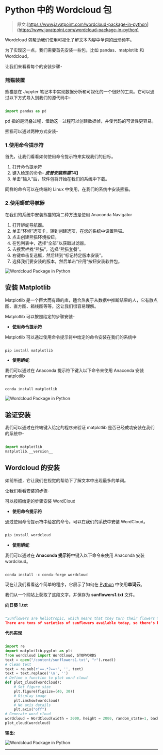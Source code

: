 # Python 中的 Wordcloud 包

> 原文:[https://www.javatpoint.com/wordcloud-package-in-python](https://www.javatpoint.com/wordcloud-package-in-python)

Wordcloud 包帮助我们使用可视化了解文本内容中单词的出现频率。

为了实现这一点，我们需要首先安装一些包，比如 pandas、matplotlib 和 Wordcloud。

让我们来看看每个的安装步骤-

### 熊猫装置

熊猫是在 Jupyter 笔记本中实现数据分析和可视化的一个很好的工具。它可以通过以下方式导入到我们的源代码中-

```py

import pandas as pd 

```

pd 指的是混叠过程，借助这一过程可以创建数据帧，并使代码的可读性更容易。

熊猫可以通过两种方式安装-

### 1.使用命令提示符

首先，让我们看看如何使用命令提示符来实现我们的目标。

1.  打开命令提示符
2.  键入给定的命令-
    ***皮普安装熊猫*T4】**
3.  单击“输入”后，软件包将开始在我们的系统中下载。

同样的命令可以在终端的 Linux 中使用，在我们的系统中安装熊猫。

### 2.使用蟒蛇导航器

在我们的系统中安装熊猫的第二种方法是使用 Anaconda Navigator

1.  打开蟒蛇导航器。
2.  单击“环境”选项卡，转到创建选项，在您的系统中设置熊猫。
3.  点击创建熊猫环境按钮。
4.  在包列表中，选择“全部”以获取过滤器。
5.  去搜索栏找“熊猫”，选择“熊猫套餐”。
6.  右键单击复选框，然后转到“标记特定版本安装”。
7.  选择我们要安装的版本，然后单击“应用”按钮安装软件包。

![Wordcloud Package in Python](img/1ecfa15e26e0b49f3a3d1d20d973da71.png)

## 安装 Matplotlib

Matplotlib 是一个巨大而有趣的库，适合热衷于从数据中推断结果的人，它有散点图、直方图、箱线图等等，这让我们很容易理解。

Matplotlib 可以按照给定的步骤安装-

*   **使用命令提示符**

Matplotlib 可以通过使用命令提示符中给定的命令安装在我们的系统中

```py

pip install matplotlib

```

*   **使用蟒蛇**

我们可以通过在 Anaconda 提示符下键入以下命令来使用 Anaconda 安装 matplotlib

```py

conda install matplotlib 

```

![Wordcloud Package in Python](img/ff78f1256fee6dd995a3f329bece92f7.png)

## 验证安装

我们可以通过在终端键入给定的程序来验证 matplotlib 是否已经成功安装在我们的系统中-

```py

import matplotlib
matplotlib.__version__

```

## Wordcloud 的安装

如前所述，它让我们在视觉的帮助下了解文本中出现最多的单词。

让我们看看安装的步骤-

可以按照给定的步骤安装 WordCloud

*   **使用命令提示符**

通过使用命令提示符中给定的命令，可以在我们的系统中安装 WordCloud。

```py

pip install wordcloud

```

*   **使用蟒蛇**

我们可以通过在 **Anaconda 提示符**中键入以下命令来使用 Anaconda 安装 wordcloud。

```py

conda install -c conda-forge wordcloud

```

现在让我们看看这个简单的程序，它展示了如何在 [Python](https://www.javatpoint.com/python-tutorial) 中使用**单词云**。

我们从一个网站上获取了这段文字，并保存为 **sunflowers1.txt** 文件。

**向日葵 1.txt**

```py

"Sunflowers are heliotropic, which means that they turn their flowers to follow the movement of the Sun across the sky east to west, and then returns at night to face the east, ready again for the morning sun. Heliotropism happens during the earlier stages before the flower grows heavy with seeds.
There are tons of varieties of sunflowers available today, so there's bound to be one that fits your garden. Choose between those with branching stems or single stems, those that produce ample pollen for pollinators or are pollen-free (best for bouquets), those that stay small or tower above the rest of the garden, or those that produce edible seeds! "

```

**代码实现**

```py

import re
import matplotlib.pyplot as plt
from wordcloud import WordCloud, STOPWORDS
text = open("/content/sunflowers1.txt", "r").read()
# Clean text
text = re.sub(r'==.*?==+', '', text)
text = text.replace('\n', '')
# Define a function to plot word cloud
def plot_cloud(wordcloud):
    # Set figure size
    plt.figure(figsize=(40, 30))
    # Display image
    plt.imshow(wordcloud) 
    # No axis details
    plt.axis("off")
# Generate word cloud
wordcloud = WordCloud(width = 3000, height = 2000, random_state=1, background_color='salmon', colormap='Pastel1', collocations=False, stopwords = STOPWORDS).generate(text)
plot_cloud(wordcloud)

```

**输出:**

![Wordcloud Package in Python](img/fac392a0fca8ba97f950d4777cbc526e.png)

* * *